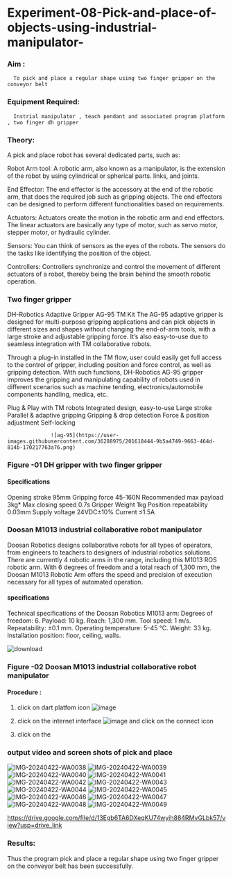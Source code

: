 # Experiment-08-Pick-and-place-of-objects-using-industrial-manipulator-

### Aim :
      To pick and place a regular shape using two finger gripper on the conveyor belt 
### Equipment Required: 
      Instrial manipulator , teach pendant and associated program platform , two finger dh gripper 
      
### Theory: 

A pick and place robot has several dedicated parts, such as:

Robot Arm tool: A robotic arm, also known as a manipulator, is the extension of the robot by using cylindrical or spherical parts. links, and joints.

End Effector: The end effector is the accessory at the end of the robotic arm, that does the required job such as gripping objects. The end effectors can be designed to perform different functionalities based on requirements.

Actuators: Actuators create the motion in the robotic arm and end effectors. The linear actuators are basically any type of motor, such as servo motor, stepper motor, or hydraulic cylinder.

Sensors: You can think of sensors as the eyes of the robots. The sensors do the tasks like identifying the position of the object.

Controllers: Controllers synchronize and control the movement of different actuators of a robot, thereby being the brain behind the smooth robotic operation.


### Two finger gripper 

DH-Robotics
Adaptive Gripper AG-95 TM Kit
The AG-95 adaptive gripper is designed for multi-purpose gripping applications and can pick objects in different sizes and shapes without changing the end-of-arm tools, with a large stroke and adjustable gripping force. It’s also easy-to-use due to seamless integration with TM collaborative robots.

Through a plug-in installed in the TM flow, user could easily get full access to the control of gripper, including position and force control, as well as gripping detection. With such functions, DH-Robotics AG-95 gripper improves the gripping and manipulating capability of robots used in different scenarios such as machine tending, electronics/automobile components handling, medica, etc.

Plug & Play with TM robots
Integrated design, easy-to-use
Large stroke
Parallel & adaptive gripping
Gripping & drop detection
Force & position adjustment
Self-locking

                  ![ag-95](https://user-images.githubusercontent.com/36288975/201618444-9b5a4749-9663-464d-814b-170217763a76.png)
### Figure -01 DH gripper with two finger gripper 

#### Specifications

Opening stroke	95mm
Gripping force 	45-160N
Recommended max payload	3kg*
Max closing speed	0.7s
Gripper Weight	1kg
Position repeatability	0.03mm
Supply voltage	24VDC±10%
Current	≤1.5A



### Doosan M1013 industrial collaborative robot manipulator 
Doosan Robotics designs collaborative robots for all types of operators, from engineers to teachers to designers of industrial robotics solutions. There are currently 4 robotic arms in the range, including this M1013 ROS robotic arm. With 6 degrees of freedom and a total reach of 1,300 mm, the Doosan M1013 Robotic Arm offers the speed and precision of execution necessary for all types of automated operation.

#### specifications 
Technical specifications of the Doosan Robotics M1013 arm:
Degrees of freedom: 6.
Payload: 10 kg.
Reach: 1,300 mm.
Tool speed: 1 m/s.
Repeatability: ±0.1 mm.
Operating temperature: 5–45 °C.
Weight: 33 kg.
Installation position: floor, ceiling, walls.



![download](https://user-images.githubusercontent.com/36288975/201624230-89cc83ff-cecd-49ea-84c6-c67066e9d157.jpg)

### Figure -02 Doosan M1013 industrial collaborative robot manipulator 

#### Procedure : 

1. click on dart platfom icon ![image](https://user-images.githubusercontent.com/36288975/201621038-f1248586-5c20-40fd-8a74-68c7d8b44939.png)
2. click on the internet interface 
![image](https://user-images.githubusercontent.com/36288975/201621235-3b8b46a9-3c19-4207-9ea2-6a7954eb6135.png)
and click on the connect icon 

3. click on the 


















### output video and screen shots of pick and place 
![IMG-20240422-WA0038](https://github.com/Srikaavyaathamizh/Experiment-08-Pick-and-place-of-objects-using-industrial-manipulator-/assets/144870938/58b112f3-389a-4294-976c-a4e7a1d91dab)
![IMG-20240422-WA0039](https://github.com/Srikaavyaathamizh/Experiment-08-Pick-and-place-of-objects-using-industrial-manipulator-/assets/144870938/50716c56-fb90-485e-b52d-3a67ec01d0b6)
![IMG-20240422-WA0040](https://github.com/Srikaavyaathamizh/Experiment-08-Pick-and-place-of-objects-using-industrial-manipulator-/assets/144870938/ea8ffffb-3d21-4d85-9f93-cf05d3c7b05a)
![IMG-20240422-WA0041](https://github.com/Srikaavyaathamizh/Experiment-08-Pick-and-place-of-objects-using-industrial-manipulator-/assets/144870938/c6ec4189-e41f-439d-bdb2-1149c5d218fb)
![IMG-20240422-WA0042](https://github.com/Srikaavyaathamizh/Experiment-08-Pick-and-place-of-objects-using-industrial-manipulator-/assets/144870938/c880638b-6752-48c6-9880-39bf3f03243f)
![IMG-20240422-WA0043](https://github.com/Srikaavyaathamizh/Experiment-08-Pick-and-place-of-objects-using-industrial-manipulator-/assets/144870938/da10614e-1336-4a4a-89c2-17c48d16ca13)
![IMG-20240422-WA0044](https://github.com/Srikaavyaathamizh/Experiment-08-Pick-and-place-of-objects-using-industrial-manipulator-/assets/144870938/06df661d-6921-4783-92e6-287bcb2a17e7)
![IMG-20240422-WA0045](https://github.com/Srikaavyaathamizh/Experiment-08-Pick-and-place-of-objects-using-industrial-manipulator-/assets/144870938/fda4de26-73cc-4548-a7c8-c4ff103a4553)
![IMG-20240422-WA0046](https://github.com/Srikaavyaathamizh/Experiment-08-Pick-and-place-of-objects-using-industrial-manipulator-/assets/144870938/8ab6cc19-cdc1-4c51-bc73-d4d7cf85b5df)
![IMG-20240422-WA0047](https://github.com/Srikaavyaathamizh/Experiment-08-Pick-and-place-of-objects-using-industrial-manipulator-/assets/144870938/ca744ffd-a77e-47ff-8ff9-226b6cc4fda8)
![IMG-20240422-WA0048](https://github.com/Srikaavyaathamizh/Experiment-08-Pick-and-place-of-objects-using-industrial-manipulator-/assets/144870938/716234c1-5436-4499-8478-e8e755709227)
![IMG-20240422-WA0049](https://github.com/Srikaavyaathamizh/Experiment-08-Pick-and-place-of-objects-using-industrial-manipulator-/assets/144870938/4681f509-32bd-4b71-9904-9702b78c2acf)


https://drive.google.com/file/d/13Egb6TA6DXeqKU74wyih884RMvGLbk57/view?usp=drive_link





### Results: 

Thus the program pick and place a regular shape using two finger gripper on the conveyor belt has been successfully.





